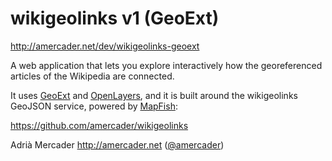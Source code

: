 wikigeolinks v1 (GeoExt)
========================


http://amercader.net/dev/wikigeolinks-geoext


A web application that lets you explore interactively how the georeferenced
articles of the Wikipedia are connected.

It uses [GeoExt](http://geoext.org) and [OpenLayers](http://openlayers),
and it is built around the wikigeolinks GeoJSON service, powered by [MapFish](http://mapfish.org):

https://github.com/amercader/wikigeolinks



Adrià Mercader  http://amercader.net ([@amercader](https://twitter.com/amercader))

